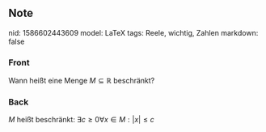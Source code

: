 ## Note
nid: 1586602443609
model: LaTeX
tags: Reele, wichtig, Zahlen
markdown: false

### Front
Wann heißt eine Menge $M \subseteq \mathbb{R}$ beschränkt?

### Back
$M$ heißt beschränkt:
$\exists c \geq 0 \forall x \in M:|x| \leq c$
